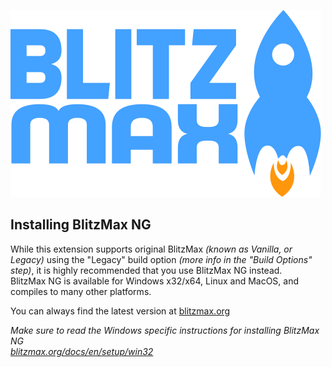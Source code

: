![BlitzMax Logo](../media/blitzmax_title.svg)

## Installing BlitzMax NG

While this extension supports original BlitzMax _(known as Vanilla, or Legacy)_ using the "Legacy" build option _(more info in the "Build Options" step)_, it is highly recommended that you use BlitzMax NG instead.\
BlitzMax NG is available for Windows x32/x64, Linux and MacOS, and compiles to many other platforms.

You can always find the latest version at [blitzmax.org](command:blitzmax.homepage)

_Make sure to read the Windows specific instructions for installing BlitzMax NG\
[blitzmax.org/docs/en/setup/win32](https://blitzmax.org/docs/en/setup/win32/)_